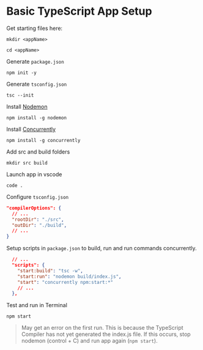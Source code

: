 # Basic TypeScript App Setup

Get starting files here:

```
mkdir <appName>

cd <appName>
```
Generate `package.json`
```
npm init -y
```
Generate `tsconfig.json`
```
tsc --init
```

Install [Nodemon](https://nodemon.io/)
```
npm install -g nodemon
```
Install [Concurrently](https://www.npmjs.com/package/concurrently)
```
npm install -g concurrently
```
Add src and build folders
```
mkdir src build
```

Launch app in vscode
```
code .
```

Configure `tsconfig.json`
```json
"compilerOptions": {
  // ...
  "rootDir": "./src", 
  "outDir": "./build", 
  // ...
}
```

Setup scripts in `package.json` to build, run and run commands concurrently.

```json
  // ...
  "scripts": {
    "start:build": "tsc -w",
    "start:run": "nodemon build/index.js",
    "start": "concurrently npm:start:*"
    // ...
  },
```

Test and run in Terminal
```
npm start
```
> May get an error on the first run. This is because the TypeScript Compiler has not yet generated the index.js file. If this occurs, stop nodemon (control + C) and run app again (`npm start`).
